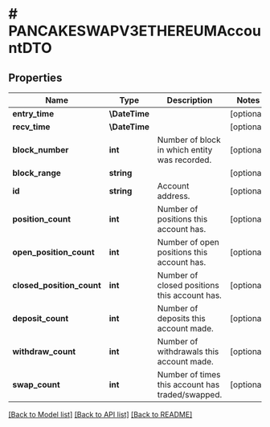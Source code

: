 # # PANCAKESWAPV3ETHEREUMAccountDTO

## Properties

Name | Type | Description | Notes
------------ | ------------- | ------------- | -------------
**entry_time** | **\DateTime** |  | [optional]
**recv_time** | **\DateTime** |  | [optional]
**block_number** | **int** | Number of block in which entity was recorded. | [optional]
**block_range** | **string** |  | [optional]
**id** | **string** | Account address. | [optional]
**position_count** | **int** | Number of positions this account has. | [optional]
**open_position_count** | **int** | Number of open positions this account has. | [optional]
**closed_position_count** | **int** | Number of closed positions this account has. | [optional]
**deposit_count** | **int** | Number of deposits this account made. | [optional]
**withdraw_count** | **int** | Number of withdrawals this account made. | [optional]
**swap_count** | **int** | Number of times this account has traded/swapped. | [optional]

[[Back to Model list]](../../README.md#models) [[Back to API list]](../../README.md#endpoints) [[Back to README]](../../README.md)
